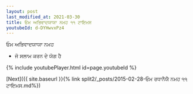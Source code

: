 ```yaml
---
layout: post
last_modified_at: 2021-03-30
title: ਓਮ ਅਭਿਵਾਦਯਾਯਾ ਨਮਹ ੧੧ ਟਾਇਮਸ
youtubeId: d-DYHwvxPz4
---
```

 
 
 ਓਮ ਅਭਿਵਾਦਯਾਯਾ ਨਮਹ  
 
 -  ਜੋ ਸਲਾਮ ਕਰਨ ਦੇ ਯੋਗ ਹੈ 
 
  
 
  
 
 
 
 
 
 


{% include youtubePlayer.html id=page.youtubeId %}
 
[Next]({{ site.baseurl }}{% link  split2/_posts/2015-02-28-ਓਮ ਰਧਾਨੈਯੈ ਨਮਹ ੧੧ ਟਾਇਮਸ.md%})
 
